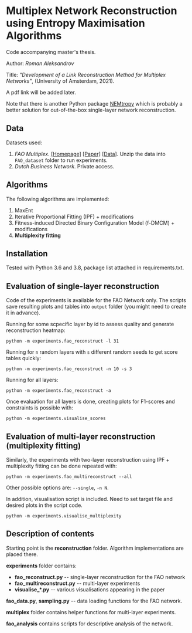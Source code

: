 # Multiplex Network Reconstruction using Entropy Maximisation Algorithms

Code accompanying master's thesis.

Author: *Roman Aleksandrov*

Title: *"Development of a Link Reconstruction Method for Multiplex Networks"*, (University of Amsterdam, 2021).

A pdf link will be added later.

Note that there is another Python package [NEMtropy](https://github.com/nicoloval/NEMtropy) which is probably a better solution for out-of-the-box single-layer network reconstruction.

## Data

Datasets used:

1. *FAO Multiplex*. [[Homepage]](https://manliodedomenico.com/data.php) [[Paper]](https://www.nature.com/articles/ncomms7864) [[Data]](https://manliodedomenico.com/data/FAO_Multiplex_Trade.zip). Unzip the data into `FAO_dataset` folder to run experiments.
2. *Dutch Business Network*. Private access.

## Algorithms

The following algorithms are implemented:

1. MaxEnt
2. Iterative Proportional Fitting (IPF) + modifications
3. Fitness-induced Directed Binary Configuration Model (f-DMCM) + modifications
4. **Multiplexity fitting**

## Installation

Tested with Python 3.6 and 3.8, package list attached in requirements.txt.

## Evaluation of single-layer reconstruction

Code of the experiments is available for the FAO Network only. The scripts save resulting plots and tables into `output` folder (you might need to create it in advance).

Running for some scpecific layer by id to assess quality and generate reconstruction heatmap:
```
python -m experiments.fao_reconstruct -l 31
```

Running for `n` random layers with `s` different random seeds to get score tables quickly:
```
python -m experiments.fao_reconstruct -n 10 -s 3
```

Running for all layers:
```
python -m experiments.fao_reconstruct -a
```

Once evaluation for all layers is done, creating plots for F1-scores and constraints is possible with:
```
python -m experiments.visualise_scores
```

## Evaluation of multi-layer reconstruction (multiplexity fitting)

Similarly, the experiments with two-layer reconstruction using IPF + multiplexity fitting can be done repeated with:
```
python -m experiments.fao_multireconstruct --all
```

Other possible options are: `--single`, `-n N`.

In addition, visualisation script is included. Need to set target file and desired plots in the script code.
```
python -m experiments.visualise_multiplexity
```

## Description of contents

Starting point is the **reconstruction** folder. Algorithm implementations are placed there.

**experiments** folder contains:

- **fao_reconstruct.py** -- single-layer reconstruction for the FAO network
- **fao_multireconstruct.py** -- multi-layer experiments
- **visualise_*.py** -- various visualisations appearing in the paper

**fao_data.py**, **sampling.py** -- data loading functions for the FAO network.

**multiplex** folder contains helper functions for multi-layer experiments.

**fao_analysis** contains scripts for descriptive analysis of the network.
